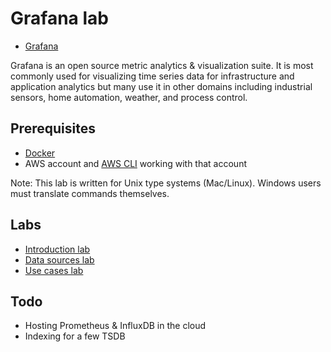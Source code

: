 # Grafana lab

- [Grafana](https://grafana.com/)

Grafana is an open source metric analytics & visualization suite. It is most commonly used for visualizing time series data for infrastructure and application analytics but many use it in other domains including industrial sensors, home automation, weather, and process control.

## Prerequisites

- [Docker](https://www.docker.com/)
- AWS account and [AWS CLI](https://aws.amazon.com/cli/) working with that account

Note: This lab is written for Unix type systems (Mac/Linux). Windows users must translate commands themselves.

## Labs

- [Introduction lab](01-INTRO-LAB.md)
- [Data sources lab](02-DATA-SOURCES-LAB.md)
- [Use cases lab](03-USE-CASES-LAB.md)

## Todo

- Hosting Prometheus & InfluxDB in the cloud
- Indexing for a few TSDB